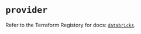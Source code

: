 # `provider`

Refer to the Terraform Registory for docs: [`databricks`](https://registry.terraform.io/providers/databricks/databricks/1.26.0/docs).
